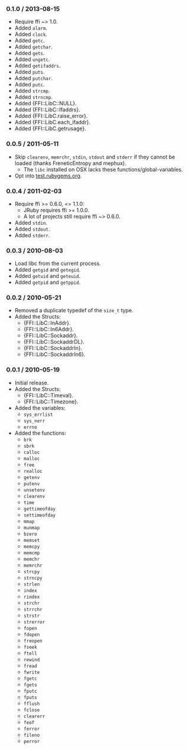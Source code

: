 ### 0.1.0 / 2013-08-15

* Require ffi ~> 1.0.
* Added `alarm`.
* Added `clock`.
* Added `getc`.
* Added `getchar`.
* Added `gets`.
* Added `ungetc`.
* Added `getifaddrs`.
* Added `puts`.
* Added `putchar`.
* Added `putc`.
* Added `strcmp`.
* Added `strncmp`.
* Added {FFI::LibC::NULL}.
* Added {FFI::LibC::Ifaddrs}.
* Added {FFI::LibC.raise_error}.
* Added {FFI::LibC.each_ifaddr}.
* Added {FFI::LibC.getrusage}.

### 0.0.5 / 2011-05-11

* Skip `clearenv`, `memrchr`, `stdin`, `stdout` and `stderr` if they cannot
  be loaded (thanks FreneticEntropy and mephux).
  * The `libc` installed on OSX lacks these functions/global-variables.
* Opt into [test.rubygems.org](http://test.rubygems.org/).

### 0.0.4 / 2011-02-03

* Require ffi >= 0.6.0, <= 1.1.0:
  * JRuby requires ffi >= 1.0.0.
  * A lot of projects still require ffi ~> 0.6.0.
* Added `stdin`.
* Added `stdout`.
* Added `stderr`.

### 0.0.3 / 2010-08-03

* Load libc from the current process.
* Added `getgid` and `getegid`.
* Added `getuid` and `geteuid`.
* Added `getpid` and `getppid`.

### 0.0.2 / 2010-05-21

* Removed a duplicate typedef of the `size_t` type.
* Added the Structs:
  * {FFI::LibC::InAddr}.
  * {FFI::LibC::In6Addr}.
  * {FFI::LibC::Sockaddr}.
  * {FFI::LibC::SockaddrDL}.
  * {FFI::LibC::SockaddrIn}.
  * {FFI::LibC::SockaddrIn6}.

### 0.0.1 / 2010-05-19

* Initial release.
* Added the Structs:
  * {FFI::LibC::Timeval}.
  * {FFI::LibC::Timezone}.
* Added the variables:
  * `sys_errlist`
  * `sys_nerr`
  * `errno`
* Added the functions:
  * `brk`
  * `sbrk`
  * `calloc`
  * `malloc`
  * `free`
  * `realloc`
  * `getenv`
  * `putenv`
  * `unsetenv`
  * `clearenv`
  * `time`
  * `gettimeofday`
  * `settimeofday`
  * `mmap`
  * `munmap`
  * `bzero`
  * `memset`
  * `memcpy`
  * `memcmp`
  * `memchr`
  * `memrchr`
  * `strcpy`
  * `strncpy`
  * `strlen`
  * `index`
  * `rindex`
  * `strchr`
  * `strrchr`
  * `strstr`
  * `strerror`
  * `fopen`
  * `fdopen`
  * `freopen`
  * `fseek`
  * `ftell`
  * `rewind`
  * `fread`
  * `fwrite`
  * `fgetc`
  * `fgets`
  * `fputc`
  * `fputs`
  * `fflush`
  * `fclose`
  * `clearerr`
  * `feof`
  * `ferror`
  * `fileno`
  * `perror`
